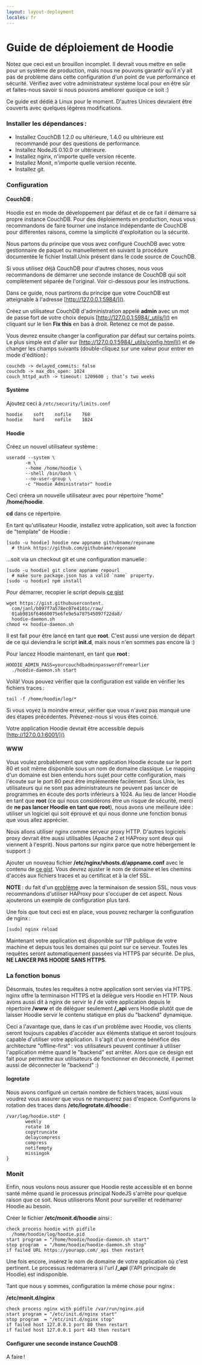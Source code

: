 ```yaml
---
layout: layout-deployment
locales: fr
---
```


# Guide de déploiement de Hoodie

Notez que ceci est un brouillon incomplet. Il devrait vous mettre en selle pour un système de production, mais nous ne pouvons garantir qu'il n'y ait pas de problème dans cette configuration d'un point de vue performance et sécurité. Vérifiez avec votre administrateur système local pour en être sûr et faites-nous savoir si nous pouvons améliorer quoique ce soit :)

Ce guide est dédié à Linux pour le moment. D'autres Unices devraient être couverts avec quelques légères modifications.

### Installer les dépendances&#x202F;:

 - Installez CouchDB 1.2.0 ou ultérieure, 1.4.0 ou ultérieure est recommandé pour des questions de performance.
 - Installez NodeJS 0.10.0 or ultérieure.
 - Installez nginx, n'importe quelle version récente.
 - Installez Monit, n'importe quelle version récente.
 - Installez git.


### Configuration

#### CouchDB&#x202F;:

Hoodie est en mode de développement par défaut et de ce fait il démarre sa propre instance CouchDB. Pour des déploiements en production, nous vous recommandons de faire tourner une instance indépendante de CouchDB pour différentes raisons, comme la simplicité d'exploitation ou la sécurité.

Nous partons du principe que vous avez configuré CouchDB avec votre gestionnaire de paquet ou manuellement en suivant la procédure documentée le fichier Install.Unix présent dans le code source de CouchDB.

Si vous utilisez déjà CouchDB pour d'autres choses, nous vous recommandons de démarrer une seconde instance de CouchDB qui soit complètement séparée de l'original. Voir ci-dessous pour les instructions.

Dans ce guide, nous partirons du principe que votre CouchDB est atteignable à l'adresse [http://127.0.0.1:5984/]().

Créez un utilisateur CouchDB d'administration appelé **admin** avec un mot de passe fort de votre choix depuis [http://127.0.0.1:5984/_utils/]() en cliquant sur le lien **Fix this** en bas à droit. Retenez ce mot de passe.

Vous devrez ensuite changer la configuration par défaut sur certains points. Le plus simple est d'aller sur [http://127.0.0.1:5984/_utils/config.html]() et de changer les champs suivants (double-cliquez sur une valeur pour entrer en mode d'édition)&#x202F;:

<pre><code>couchdb -> delayed_commits: false
couchdb -> max_dbs_open: 1024
couch_httpd_auth -> timeout: 1209600 ; that’s two weeks
</code></pre>

#### Système

Ajoutez ceci à `/etc/security/limits.conf`

<pre><code>hoodie    soft    nofile    768
hoodie    hard    nofile    1024
</code></pre>

#### Hoodie

Créez un nouvel utilisateur système&#x202F;:

<pre><code>useradd --system \
       -m \
       --home /home/hoodie \
       --shell /bin/bash \
       --no-user-group \
       -c "Hoodie Administrator" hoodie
</code></pre>

Ceci créera un nouvelle utilisateur avec pour répertoire "home" **/home/hoodie**.

**cd** dans ce répertoire.

En tant qu'utilisateur Hoodie, installez votre application, soit avec la fonction de "template" de Hoodie&#x202F;:

<pre><code>[sudo -u hoodie] hoodie new appname githubname/reponame 
  # think https://github.com/githubname/reponame
</code></pre>

…soit via un checkout git et une configuration manuelle&#x202F;:

<pre><code>[sudo -u hoodie] git clone appname repourl
  # make sure package.json has a valid `name` property.
[sudo -u hoodie] npm install
</code></pre>

Pour démarrer, recopier le script depuis [ce gist](https://gist.github.com/janl/b097f7a578ec07e4101c)

<pre><code>wget https://gist.githubusercontent.
  com/janl/b097f7a578ec07e4101c/raw/
  01ab9816f64660075e6fe9e5a787545097f22da8/
  hoodie-daemon.sh
chmod +x hoodie-daemon.sh
</code></pre>

Il est fait pour être lancé en tant que **root**. C'est aussi une version de départ de ce qui deviendra le script **init.d**, mais nous n'en sommes pas encore là :)

Pour lancez Hoodie maintenant, en tant que **root**&#x202F;:

<pre><code>HOODIE_ADMIN_PASS=yourcouchdbadminpasswordfromearlier 
  ./hoodie-daemon.sh start
</code></pre>

Voilà! Vous pouvez vérifier que la configuration est valide en vérifier les fichiers traces&#x202F;:

<pre><code>tail -f /home/hoodie/log/*</code></pre>

Si vous voyez la moindre erreur, vérifier que vous n'avez pas manqué une des étapes précédentes. Prévenez-nous si vous êtes coincé.

Votre application Hoodie devrait être accessible depuis [http://127.0.0.1:6001/]()

#### WWW

Vous voulez probablement que votre application Hoodie écoute sur le port 80 et soit même disponible sous un nom de domaine classique. Le mapping d'un domaine est bien entendu hors sujet pour cette configuration, mais l'écoute sur le port 80 peut être implémentée facilement. Sous Unix, les utilisateurs qui ne sont pas administrateurs ne peuvent pas lancer de programmes en écoute des ports inférieurs à 1024. Au lieu de lancer Hoodie en tant que **root** (ce qui nous considérons être un risque de sécurité, merci de **ne pas lancer Hoodie en tant que root**), nous avons une meilleure idée&#x202F;: utiliser un logiciel qui soit éprouvé et qui nous donne une fonction bonus que vous allez apprécier.

Nous allons utiliser nginx comme serveur proxy HTTP. D'autres logiciels proxy devrait être aussi utilisables (Apache 2 et HAProxy sont deux qui viennent à l'esprit). Nous partons sur nginx parce que notre hébergement le support :)

Ajouter un nouveau fichier **/etc/nginx/vhosts.d/appname.conf** avec le contenu de [ce gist](https://gist.github.com/janl/2a8e6ebc80a25817dca0). Vous devrez ajuster le nom de domaine et les chemins d'accès aux fichiers traces et au certificat et à la clef SSL.

**NOTE**&#x202F;: du fait d'un [problème](https://www.ruby-forum.com/topic/4412004) avec la terminaison de session SSL, nous vous recommandons d'utiliser HAProxy pour s'occuper de cet aspect. Nous ajouterons un exemple de configuration plus tard.

Une fois que tout ceci est en place, vous pouvez recharger la configuration de nginx&#x202F;:

<pre><code>[sudo] nginx reload</code></pre>

Maintenant votre application est disponible sur l'IP publique de votre machine et depuis tous les domaines qui point sur ce serveur. Toutes les requêtes seront automatiquement passées via HTTPS par sécurité. De plus, **NE LANCER PAS HOODIE SANS HTTPS**.

### La fonction bonus

Désormais, toutes les requêtes à notre application sont servies via HTTPS. nginx offre la terminaison HTTPS et la délègue vers Hoodie en HTTP. Nous avons aussi dit à nginx de servir le **/** de votre application depuis le répertoire **/www** et de déléguer seulement **/_api** vers Hoodie plutôt que de laisser Hoodie servir le contenu statique en plus du "backend" dynamique.

Ceci a l'avantage que, dans le cas d'un problème avec Hoodie, vos clients seront toujours capables d'accéder aux éléments statique et seront toujours capable d'utiliser votre application. Il s'agit d'un énorme bénéfice des architecture "offline-first"&#x202F;: vos utilisateurs peuvent continuer à utiliser l'application même quand le "backend" est arrêter. Alors que ce design est fait pour permettre aux utilisateurs de fonctionner en déconnecté, il permet aussi de déconnecter le "backend" :)

#### logrotate

Nous avons configuré un certain nombre de fichiers traces, aussi vous voudrez vous assurer que vous ne manquerez pas d'espace. Configurons la rotation des traces dans **/etc/logrotate.d/hoodie**&#x202F;:

<pre><code>/var/log/hoodie.std* {
       weekly
       rotate 10
       copytruncate
       delaycompress
       compress
       notifempty
       missingok
}
</code></pre>

### Monit

Enfin, nous voulons nous assurer que Hoodie reste accessible et en bonne santé même quand le processus principal NodeJS s'arrête pour quelque raison que ce soit. Nous utiliserons Monit pour surveiller et redémarrer Hoodie au besoin.

Créer le fichier **/etc/monit.d/hoodie** ainsi&#x202F;:
<pre><code>check process hoodie with pidfile 
  /home/hoodie/log/hoodie.pid
start program = "/home/hoodie/hoodie-daemon.sh start"
stop program  = "/home/hoodie/hoodie-daemon.sh stop"
if failed URL https://yourapp.com/_api then restart
</code></pre>

Une fois encore, insérez le nom de domaine de votre application où c'est pertinent. Le processus redémarrera si l'url **/_api** (l'API principale de Hoodie) est indisponible.

Tant que nous y sommes, configuration la même chose pour nginx&#x202F;:

**/etc/monit.d/nginx**
<pre><code>check process nginx with pidfile /var/run/nginx.pid
start program = "/etc/init.d/nginx start"
stop program  = "/etc/init.d/nginx stop"
if failed host 127.0.0.1 port 80 then restart
if failed host 127.0.0.1 port 443 then restart
</code></pre>

#### Configurer une seconde instance CouchDB

A faire&#x202F;!
